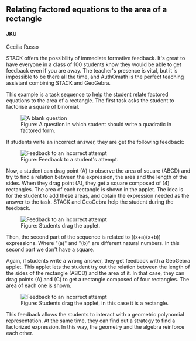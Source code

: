 ## Relating factored equations to the area of a rectangle

#### JKU
Cecilia Russo 

STACK offers the possibility of immediate formative feedback. It's great to have everyone in a class of 100 students know they would be able to get feedback even if you are away. The teacher's presence is vital, but it is impossible to be there all the time, and AuthOmath is the perfect teaching assistant combining STACK and GeoGebra.

This example is a task sequence to help the student relate factored equations to the area of a rectangle. The first task asks the student to factorise a  square of binomial.

<div class="float-none img-middle">
<figure class="figure">
<img class="figure-img img-fluid" src="../Images/JKU-pic1.png" alt="A blank question">
<figcaption class="figure-caption">Figure: A question in which student should write a quadratic in factored form.</figcaption>
</figure></div>

If students write an incorrect answer, they are get the following feedback:

<div class="float-none img-middle">
<figure class="figure">
<img class="figure-img img-fluid" src="../Images/JKU-pic2.png" alt="Feedback to an incorrect attempt">
<figcaption class="figure-caption">Figure: Feedback to a student's attempt.</figcaption>
</figure></div>

Now, a student can drag point \(A\) to observe the area of square \(ABCD\) and try to find a relation between the expression, the area and the length of the sides. When they drag point \(A\), they get a square composed of \(4\) rectangles. The area of each rectangle is shown in the applet.  The idea is for the student to add these areas, and obtain the expression needed as the answer to the task. STACK and GeoGebra help the student during the feedback. 

<div class="float-none img-middle">
<figure class="figure">
<img class="figure-img img-fluid" src="../Images/JKU-pic3.png" alt="Feedback to an incorrect attempt">
<figcaption class="figure-caption">Figure: Students drag the applet.</figcaption>
</figure></div>

Then, the second part of the sequence is related to \((x+a)(x+b)\) expressions. Where  "\(a\)" and "\(b\)" are different natural numbers.  In this second part we don't have a square.

Again, if students write a wrong answer, they get feedback with a GeoGebra applet. This applet lets the student try out the relation between the length of the sides of the rectangle \(ABCD\) and the area of it.  In that case, they can drag points \(A\) and \(C\) to get a rectangle composed of four rectangles. The area of each one is shown.

<div class="float-none img-middle">
<figure class="figure">
<img class="figure-img img-fluid" src="../Images/JKU-pic5.png" alt="Feedback to an incorrect attempt">
<figcaption class="figure-caption">Figure: Students drag the applet, in this case it is a rectangle.</figcaption>
</figure></div>

This feedback allows the students to interact with a geometric polynomial representation. At the same time, they can find out a strategy to find a factorized expression.  In this way, the geometry and the algebra reinforce each other.

